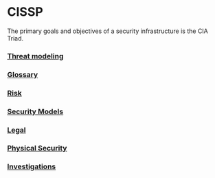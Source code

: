 
# CISSP 
The primary goals and objectives of a security infrastructure is the CIA Triad.
### [Threat modeling](./threat.html)
### [Glossary](./glossary.html)
### [Risk](./risk.html)
### [Security Models](./security-models.html)
### [Legal](./legal.html)
### [Physical Security](./physical.html)
### [Investigations](./investigations.html)
